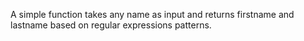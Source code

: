  A simple function takes any name as input and returns firstname and lastname based on regular expressions patterns.

 